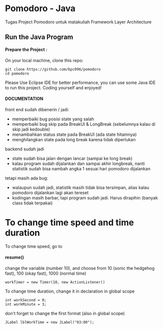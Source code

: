 # Pomodoro - Java
Tugas Project Pomodoro untuk matakuliah Framework Layer Architecture

## Run the Java Program

#### Prepare the Project :
On your local machine, clone this repo:

```
git clone https://github.com/bpc096/pomodoro
cd pomodoro
```

Please Use Eclipse IDE for better performance, you can use some Java IDE to run this project.
Coding yourself and enjoyed!

#### DOCUMENTATION
front end sudah dibenerin / jadi:
+ memperbaiki bug posisi state yang salah
+ memperbaiki bug skip pada BreakUI & LongBreak (sebelumnya kalau di skip jadi kedouble)
+ menambahkan status state pada BreakUI (ada state hitamnya)
+ menghilangkan state pada long break karena tidak diperlukan

backend sudah jadi
+ state sudah bisa jalan dengan lancar (sampai ke long break)
+ kalau program sudah dijalankan dan sampai akhir longbreak, nanti statistik sudah bisa nambah angka 1 sesuai hari pomodoro dijalankan

tetapi masih ada bug:
- walaupun sudah jadi, statistik masih tidak bisa tersimpan, alias kalau pomodoro dijalankan lagi akan tereset
- kodingan masih barbar, tapi program sudah jadi. Harus dirapihin (banyak class tidak terpakai)

# To change time speed and time duration


To change time speed, go to
#### resume()

change the variable (number 10), and choose from 10 (sonic the hedgehog fast), 100 (okay fast), 1000 (normal time)

```
workTimer = new Timer(10, new ActionListener()
```

To change time duration, change it in declaration in global scope

```
int workSecond = 0;
int workMinute = 3;
```

don't forget to change the first format (also in global scope)

```
JLabel lblWorkTime = new JLabel("03:00");
```
